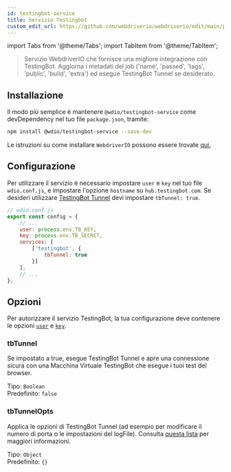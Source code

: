 ```yaml
---
id: testingbot-service
title: Servizio Testingbot
custom_edit_url: https://github.com/webdriverio/webdriverio/edit/main/packages/wdio-testingbot-service/README.md
---
```


import Tabs from '@theme/Tabs';
import TabItem from '@theme/TabItem';

> Servizio WebdriverIO che fornisce una migliore integrazione con TestingBot. Aggiorna i metadati del job ('name', 'passed', 'tags', 'public', 'build', 'extra') ed esegue TestingBot Tunnel se desiderato.

## Installazione

Il modo più semplice è mantenere `@wdio/testingbot-service` come devDependency nel tuo file `package.json`, tramite:

```sh
npm install @wdio/testingbot-service --save-dev
```

Le istruzioni su come installare `WebdriverIO` possono essere trovate [qui.](https://webdriver.io/docs/gettingstarted)

## Configurazione

Per utilizzare il servizio è necessario impostare `user` e `key` nel tuo file `wdio.conf.js`, e impostare l'opzione `hostname` su `hub.testingbot.com`. Se desideri utilizzare [TestingBot Tunnel](https://testingbot.com/support/other/tunnel)
devi impostare `tbTunnel: true`.

```js
// wdio.conf.js
export const config = {
    // ...
    user: process.env.TB_KEY,
    key: process.env.TB_SECRET,
    services: [
        ['testingbot', {
            tbTunnel: true
        }]
    ],
    // ...
};
```

## Opzioni

Per autorizzare il servizio TestingBot, la tua configurazione deve contenere le opzioni [`user`](https://webdriver.io/docs/options#user) e [`key`](https://webdriver.io/docs/options#key).

### tbTunnel
Se impostato a true, esegue TestingBot Tunnel e apre una connessione sicura con una Macchina Virtuale TestingBot che esegue i tuoi test del browser.

Tipo: `Boolean`<br />
Predefinito: `false`

### tbTunnelOpts
Applica le opzioni di TestingBot Tunnel (ad esempio per modificare il numero di porta o le impostazioni del logFile). Consulta [questa lista](https://github.com/testingbot/testingbot-tunnel-launcher) per maggiori informazioni.

Tipo: `Object`<br />
Predefinito: `{}`
